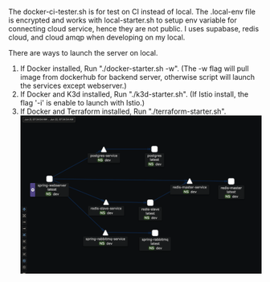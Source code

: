 The docker-ci-tester.sh is for test on CI instead of local.
The .local-env file is encrypted and works with local-starter.sh to setup env variable for connecting cloud service, hence they are not public.
I uses supabase, redis cloud, and cloud amqp when developing on my local. 

There are ways to launch the server on local.
1. If Docker installed,
   Run "./docker-starter.sh -w".
   (The -w flag will pull image from dockerhub for backend server, otherwise script will launch the services except webserver.)
2. If Docker and K3d installed,
   Run "./k3d-starter.sh".
   (If Istio install, the flag '-i' is enable to launch with Istio.)
3. If Docker and Terraform installed,
   Run "./terraform-starter.sh".
![architecture.png](architecture.png)
